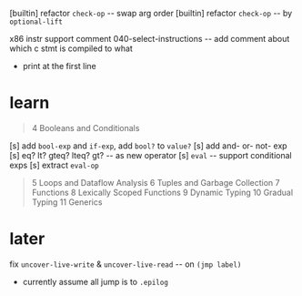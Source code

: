 [builtin] refactor `check-op` -- swap arg order
[builtin] refactor `check-op` --  by `optional-lift`

x86 instr support comment
040-select-instructions -- add comment about which c stmt is compiled to what
- print at the first line

# learn

> 4 Booleans and Conditionals

[s] add `bool-exp` and `if-exp`, add `bool?` to `value?`
[s] add and- or- not- exp
[s] eq? lt? gteq? lteq? gt? -- as new operator
[s] `eval` -- support conditional exps
[s] extract `eval-op`

> 5 Loops and Dataflow Analysis
> 6 Tuples and Garbage Collection
> 7 Functions
> 8 Lexically Scoped Functions
> 9 Dynamic Typing
> 10 Gradual Typing
> 11 Generics

# later

fix `uncover-live-write` & `uncover-live-read` -- on `(jmp label)`

- currently assume all jump is to `.epilog`
